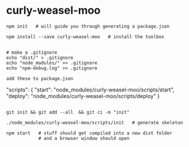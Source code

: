 # curly-weasel-moo

```
npm init   # will guide you through generating a package.json

npm install --save curly-weasel-moo   # install the toolbox


# make a .gitignore
echo "dist/" > .gitignore
echo "node_modules/" >> .gitignore
echo "npm-debug.log" >> .gitignore

add these to package.json

```
"scripts": {
  "start": "node_modules/curly-weasel-moo/scripts/start",
  "deploy": "node_modules/curly-weasel-moo/scripts/deploy"
}
```

git init && git add --all  && git ci -m "init"

./node_modules/curly-weasel-moo/scripts/init   # generate skeleton

npm start   # stuff should get compiled into a new dist folder
            # and a browser window should open

```

